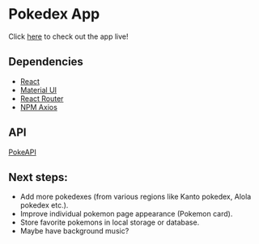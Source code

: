 # Pokedex App

Click [here](https://ioannis-sporidis.github.io/ra-pokedex/) to check out the app live!

## Dependencies

- [React](https://reactjs.org/)
- [Material UI](https://material-ui.com/)
- [React Router](https://reactrouter.com/)
- [NPM Axios](https://www.npmjs.com/package/axios)

## API
[PokeAPI](https://pokeapi.co/)

## Next steps:

- Add more pokedexes (from various regions like Kanto pokedex, Alola pokedex etc.).
- Improve individual pokemon page appearance (Pokemon card).
- Store favorite pokemons in local storage or database.
- Maybe have background music?
